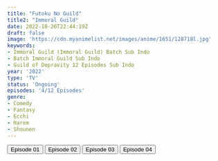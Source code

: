 ```yaml
---
title: "Futoku No Guild"
title2: "Immoral Guild"
date: 2022-10-26T22:44:19Z
draft: false
image: 'https://cdn.myanimelist.net/images/anime/1651/128718l.jpg'
keywords:
- Immoral Guild (Immoral Guild) Batch Sub Indo
- Batch Immoral Guild Sub Indo
- Guild of Depravity 12 Episodes Sub Indo
year: '2022'
type: 'TV'
status: 'Ongoing'
episodes: '4/12 Episodes'
genre:
- Comedy
- Fantasy
- Ecchi
- Harem
- Shounen
---
```


<div class="d-g gg-5 gtc-r ai-c">
<button onclick="window.open('?arc=uBBiVJxost_20221013/1/MP4/Kuramanime-FTGUILD-01-480p-BGlobal','_blank')">Episode 01</button>
<button onclick="window.open('?arc=uBBiVJxost_20221013/2/MP4/Kuramanime-FTGUILD-02-480p-BGlobal','_blank')">Episode 02</button>
<button onclick="window.open('?arc=sGRb47eYc8_20221020/3/MP4/Kuramanime-FTGUILD-03-480p-BGlobal','_blank')">Episode 03</button>
<button onclick="window.open('?arc=9AobvqgFUe_20221026/4/MP4/Kuramanime-FTGUILD-04-480p-BGlobal','_blank')">Episode 04</button>
</div>